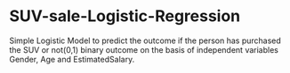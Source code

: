 # SUV-sale-Logistic-Regression
Simple Logistic Model to predict the outcome if the 
person has purchased the SUV or not(0,1) binary outcome on the basis of 
independent variables Gender,	Age and EstimatedSalary.
